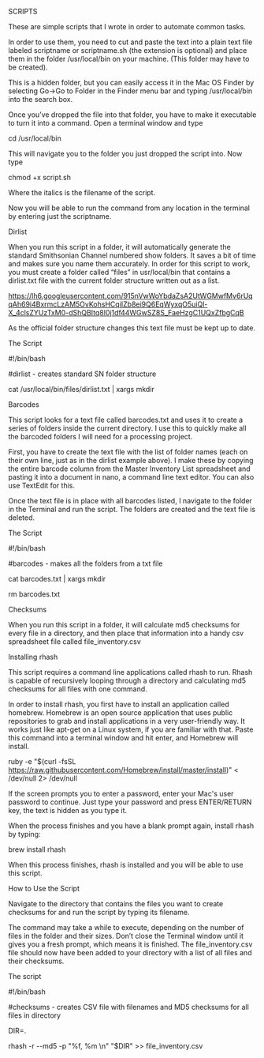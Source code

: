 SCRIPTS

 

These are simple scripts that I wrote in order to automate common tasks. 

 

In order to use them, you need to cut and paste the text into a plain text file labeled scriptname or scriptname.sh (the extension is optional) and place them in the folder /usr/local/bin on your machine. (This folder may have to be created).

 

This is a hidden folder, but you can easily access it in the Mac OS Finder by selecting Go→Go to Folder in the Finder menu bar and typing /usr/local/bin into the search box. 

 

Once you’ve dropped the file into that folder, you have to make it executable to turn it into a command. Open a terminal window and type

 

cd /usr/local/bin

 

This will navigate you to the folder you just dropped the script into. Now type

 

chmod +x script.sh

 

Where the italics is the filename of the script. 

 

Now you will be able to run the command from any location in the terminal by entering just the scriptname.

 

Dirlist

 

When you run this script in a folder, it will automatically generate the standard Smithsonian Channel numbered show folders. It saves a bit of time and makes sure you name them accurately. In order for this script to work, you must create a folder called “files” in usr/local/bin that contains a dirlist.txt file with the current folder structure written out as a list.

 

https://lh6.googleusercontent.com/915nVwWoYbdaZsA2UtWGMwfMv6rUqqAh69i4BxrmcLzAM5OvKohsHCqiIZb8ei9Q6EqWyxqO5uiQl-X_4clsZYUzTxM0-dShQBItq8l0j1df44WGwSZ8S_FaeHzgC1UQxZfbgCqB

 

As the official folder structure changes this text file must be kept up to date.

 

The Script

 

#!/bin/bash

 

#dirlist - creates standard SN folder structure

 

cat /usr/local/bin/files/dirlist.txt | xargs mkdir

 

Barcodes

 

This script looks for a text file called barcodes.txt and uses it to create a series of folders inside the current directory. I use this to quickly make all the barcoded folders I will need for a processing project.

 

First, you have to create the text file with the list of folder names (each on their own line, just as in the dirlist example above). I make these by copying the entire barcode column from the Master Inventory List spreadsheet and pasting it into a document in nano, a command line text editor. You can also use TextEdit for this.

 

Once the text file is in place with all barcodes listed, I navigate to the folder in the Terminal and run the script. The folders are created and the text file is deleted.

 

The Script

 

#!/bin/bash

 

#barcodes - makes all the folders from a txt file

 

cat barcodes.txt | xargs mkdir

rm barcodes.txt

 

Checksums

 

When you run this script in a folder, it will calculate md5 checksums for every file in a directory, and then place that information into a handy csv spreadsheet file called file_inventory.csv

 

Installing rhash

 

This script requires a command line applications called rhash to run. Rhash is capable of recursively looping through a directory and calculating md5 checksums for all files with one command. 

 

In order to install rhash, you first have to install an application called homebrew. Homebrew is an open source application that uses public repositories to grab and install applications in a very user-friendly way. It works just like apt-get on a Linux system, if you are familiar with that. Paste this command into a terminal window and hit enter, and Homebrew will install.

 

ruby -e "$(curl -fsSL https://raw.githubusercontent.com/Homebrew/install/master/install)" < /dev/null 2> /dev/null

 

If the screen prompts you to enter a password, enter your Mac's user password to continue. Just type your password and press ENTER/RETURN key, the text is hidden as you type it. 

 

When the process finishes and you have a blank prompt again, install rhash by typing:

 

brew install rhash

 

When this process finishes, rhash is installed and you will be able to use this script. 

 

How to Use the Script

 

Navigate to the directory that contains the files you want to create checksums for and run the script by typing its filename.

 

The command may take a while to execute, depending on the number of files in the folder and their sizes. Don’t close the Terminal window until it gives you a fresh prompt, which means it is finished. The file_inventory.csv file should now have been added to your directory with a list of all files and their checksums.

 

The script

 

#!/bin/bash

 

#checksums - creates CSV file with filenames and MD5 checksums for all files in directory

DIR=.

 

rhash -r --md5 -p "%f, %m \n" "$DIR" >> file_inventory.csv
